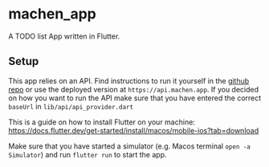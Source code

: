 # machen_app

A TODO list App written in Flutter.

## Setup

This app relies on an API. Find instructions to run it yourself in the [github repo](https://github.com/Johannes-Krabbe/machen_api) or use the deployed version at `https://api.machen.app`.
If you decided on how you want to run the API make sure that you have entered the correct `baseUrl` in `lib/api/api_provider.dart`

This is a guide on how to install Flutter on your machine: https://docs.flutter.dev/get-started/install/macos/mobile-ios?tab=download

Make sure that you have started a simulator (e.g. Macos terminal `open -a Simulator`) and run `flutter run` to start the app.


